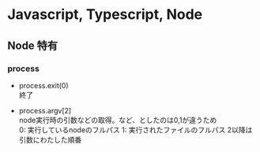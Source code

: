 # Javascript, Typescript, Node

## Node 特有

### process

- process.exit(0)  
終了

- process.argv[2]  
node実行時の引数などの取得。など、としたのは0,1が違うため  
0: 実行しているnodeのフルパス
1: 実行されたファイルのフルパス
2以降は引数にわたした順番

